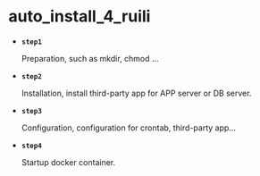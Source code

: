 # auto_install_4_ruili

* **`step1`**

  Preparation, such as mkdir, chmod ...

* **`step2`**

  Installation, install third-party app for APP server or DB server.

* **`step3`**

  Configuration, configuration for crontab, third-party app...

* **`step4`**

  Startup docker container.